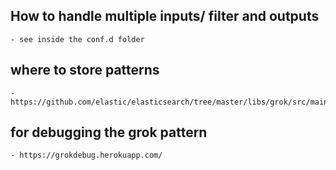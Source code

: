 ## How to handle multiple inputs/ filter and outputs
    - see inside the conf.d folder

## where to store patterns
    - https://github.com/elastic/elasticsearch/tree/master/libs/grok/src/main/resources/patterns

## for debugging the grok pattern
    - https://grokdebug.herokuapp.com/